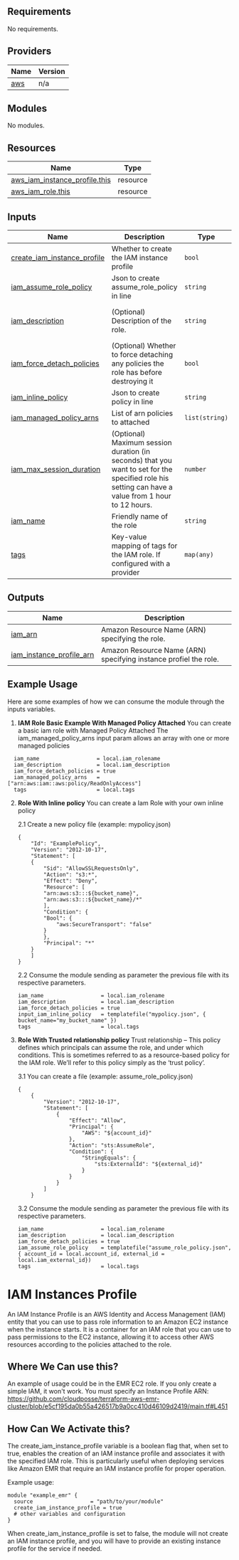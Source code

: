 ## Requirements

No requirements.

## Providers

| Name | Version |
|------|---------|
| <a name="provider_aws"></a> [aws](#provider\_aws) | n/a |

## Modules

No modules.

## Resources

| Name | Type |
|------|------|
| [aws_iam_instance_profile.this](https://registry.terraform.io/providers/hashicorp/aws/latest/docs/resources/iam_instance_profile) | resource |
| [aws_iam_role.this](https://registry.terraform.io/providers/hashicorp/aws/latest/docs/resources/iam_role) | resource |

## Inputs

| Name | Description | Type | Default | Required |
|------|-------------|------|---------|:--------:|
| <a name="input_create_iam_instance_profile"></a> [create\_iam\_instance\_profile](#input\_create\_iam\_instance\_profile) | Whether to create the IAM instance profile | `bool` | `false` | no |
| <a name="input_iam_assume_role_policy"></a> [iam\_assume\_role\_policy](#input\_iam\_assume\_role\_policy) | Json to create assume\_role\_policy in line | `string` | `"{}"` | no |
| <a name="input_iam_description"></a> [iam\_description](#input\_iam\_description) | (Optional) Description of the role. | `string` | `"New Role created from ManagedKube Module"` | no |
| <a name="input_iam_force_detach_policies"></a> [iam\_force\_detach\_policies](#input\_iam\_force\_detach\_policies) | (Optional) Whether to force detaching any policies the role has before destroying it | `bool` | `false` | no |
| <a name="input_iam_inline_policy"></a> [iam\_inline\_policy](#input\_iam\_inline\_policy) | Json to create policy in line | `string` | `"{}"` | no |
| <a name="input_iam_managed_policy_arns"></a> [iam\_managed\_policy\_arns](#input\_iam\_managed\_policy\_arns) | List of arn policies to attached | `list(string)` | `[]` | no |
| <a name="input_iam_max_session_duration"></a> [iam\_max\_session\_duration](#input\_iam\_max\_session\_duration) | (Optional) Maximum session duration (in seconds) that you want to set for the specified role his setting can have a value from 1 hour to 12 hours. | `number` | `3600` | no |
| <a name="input_iam_name"></a> [iam\_name](#input\_iam\_name) | Friendly name of the role | `string` | n/a | yes |
| <a name="input_tags"></a> [tags](#input\_tags) | Key-value mapping of tags for the IAM role. If configured with a provider | `map(any)` | n/a | yes |

## Outputs

| Name | Description |
|------|-------------|
| <a name="output_iam_arn"></a> [iam\_arn](#output\_iam\_arn) | Amazon Resource Name (ARN) specifying the role. |
| <a name="output_iam_instance_profile_arn"></a> [iam\_instance\_profile\_arn](#output\_iam\_instance\_profile\_arn) | Amazon Resource Name (ARN) specifying instance profiel the role. |

## Example Usage
Here are some examples of how we can consume the module through the inputs variables.

1. **IAM Role Basic Example With Managed Policy Attached**
You can create a basic iam role with Managed Policy Attached
The iam_managed_policy_arns input param allows an array with one or more managed policies
```
  iam_name                  = local.iam_rolename
  iam_description           = local.iam_description
  iam_force_detach_policies = true
  iam_managed_policy_arns   = ["arn:aws:iam::aws:policy/ReadOnlyAccess"]
  tags                      = local.tags
```

2. **Role With Inline policy** 
You can create a Iam Role with your own inline policy

    2.1 Create a new policy file (example: mypolicy.json)
    ```
    {
        "Id": "ExamplePolicy",
        "Version": "2012-10-17",
        "Statement": [
        {
            "Sid": "AllowSSLRequestsOnly",
            "Action": "s3:*",
            "Effect": "Deny",
            "Resource": [
            "arn:aws:s3:::${bucket_name}",
            "arn:aws:s3:::${bucket_name}/*"
            ],
            "Condition": {
            "Bool": {
                "aws:SecureTransport": "false"
            }
            },
            "Principal": "*"
        }
        ]
    }
    ```
    2.2 Consume the module sending as parameter the previous file with its respective parameters. 
    ```
    iam_name                  = local.iam_rolename
    iam_description           = local.iam_description
    iam_force_detach_policies = true
    input_iam_inline_policy   = templatefile("mypolicy.json", { bucket_name="my_bucket_name" })
    tags                      = local.tags
    ```

3. **Role With Trusted relationship policy**
Trust relationship – This policy defines which principals can assume the role, 
and under which conditions. This is sometimes referred to as a resource-based policy 
for the IAM role. We’ll refer to this policy simply as the ‘trust policy’. 

    3.1 You can create a file (example: assume_role_policy.json)
    ```
    {
        {
            "Version": "2012-10-17",
            "Statement": [
                {
                    "Effect": "Allow",
                    "Principal": {
                        "AWS": "${account_id}"
                    },
                    "Action": "sts:AssumeRole",
                    "Condition": {
                        "StringEquals": {
                            "sts:ExternalId": "${external_id}"
                        }
                    }
                }
            ]
        }
    ```
    3.2 Consume the module sending as parameter the previous file with its respective parameters.
    ```
    iam_name                  = local.iam_rolename
    iam_description           = local.iam_description
    iam_force_detach_policies = true
    iam_assume_role_policy    = templatefile("assume_role_policy.json", { account_id = local.account_id, external_id = local.iam_external_id})
    tags                      = local.tags
    ```

# IAM Instances Profile
An IAM Instance Profile is an AWS Identity and Access Management (IAM) entity that you can use to pass role information to an Amazon EC2 instance 
when the instance starts. It is a container for an IAM role that you can use to pass permissions to the EC2 instance, allowing it to access other 
AWS resources according to the policies attached to the role.

## Where We Can use this?
An example of usage could be in the EMR EC2 role. If you only create a simple IAM, it won't work. You must specify an Instance Profile ARN: 
https://github.com/cloudposse/terraform-aws-emr-cluster/blob/e5cf195da0b55a426517b9a0cc410d46109d2419/main.tf#L451

## How Can We Activate this?
The create_iam_instance_profile variable is a boolean flag that, when set to true, enables the creation of an IAM instance profile and associates 
it with the specified IAM role. This is particularly useful when deploying services like Amazon EMR that require an IAM instance profile for proper 
operation.

Example usage:
```
module "example_emr" {
  source                  = "path/to/your/module"
  create_iam_instance_profile = true
  # other variables and configuration
}
```
When create_iam_instance_profile is set to false, the module will not create an IAM instance profile, and you will have to provide an existing instance 
profile for the service if needed.